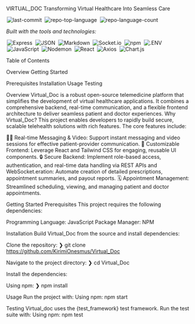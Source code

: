 
VIRTUAL_DOC
Transforming Virtual Healthcare Into Seamless Care

<img alt="last-commit" src="https://img.shields.io/github/last-commit/KirimiOnesmus/Virtual_Doc?style=flat&amp;logo=git&amp;logoColor=white&amp;color=0080ff" class="inline-block mx-1" style="margin: 0px 2px;">
<img alt="repo-top-language" src="https://img.shields.io/github/languages/top/KirimiOnesmus/Virtual_Doc?style=flat&amp;color=0080ff" class="inline-block mx-1" style="margin: 0px 2px;"> 
<img alt="repo-language-count" src="https://img.shields.io/github/languages/count/KirimiOnesmus/Virtual_Doc?style=flat&amp;color=0080ff" class="inline-block mx-1" style="margin: 0px 2px;">
<p><em>Built with the tools and technologies:</em></p>
<img alt="Express" src="https://img.shields.io/badge/Express-000000.svg?style=flat&amp;logo=Express&amp;logoColor=white" class="inline-block mx-1" style="margin: 0px 2px;">
<img alt="JSON" src="https://img.shields.io/badge/JSON-000000.svg?style=flat&amp;logo=JSON&amp;logoColor=white" class="inline-block mx-1" style="margin: 0px 2px;">
<img alt="Markdown" src="https://img.shields.io/badge/Markdown-000000.svg?style=flat&amp;logo=Markdown&amp;logoColor=white" class="inline-block mx-1" style="margin: 0px 2px;">
<img alt="Socket.io" src="https://img.shields.io/badge/Socket.io-010101.svg?style=flat&amp;logo=socketdotio&amp;logoColor=white" class="inline-block mx-1" style="margin: 0px 2px;">
<img alt="npm" src="https://img.shields.io/badge/npm-CB3837.svg?style=flat&amp;logo=npm&amp;logoColor=white" class="inline-block mx-1" style="margin: 0px 2px;">
<img alt=".ENV" src="https://img.shields.io/badge/.ENV-ECD53F.svg?style=flat&amp;logo=dotenv&amp;logoColor=black" class="inline-block mx-1" style="margin: 0px 2px;">
<br>
<img alt="JavaScript" src="https://img.shields.io/badge/JavaScript-F7DF1E.svg?style=flat&amp;logo=JavaScript&amp;logoColor=black" class="inline-block mx-1" style="margin: 0px 2px;">
<img alt="Nodemon" src="https://img.shields.io/badge/Nodemon-76D04B.svg?style=flat&amp;logo=Nodemon&amp;logoColor=white" class="inline-block mx-1" style="margin: 0px 2px;">
<img alt="React" src="https://img.shields.io/badge/React-61DAFB.svg?style=flat&amp;logo=React&amp;logoColor=black" class="inline-block mx-1" style="margin: 0px 2px;">
<img alt="Axios" src="https://img.shields.io/badge/Axios-5A29E4.svg?style=flat&amp;logo=Axios&amp;logoColor=white" class="inline-block mx-1" style="margin: 0px 2px;">
<img alt="Chart.js" src="https://img.shields.io/badge/Chart.js-FF6384.svg?style=flat&amp;logo=chartdotjs&amp;logoColor=white" class="inline-block mx-1" style="margin: 0px 2px;">
</div>

Table of Contents

Overview
Getting Started

Prerequisites
Installation
Usage
Testing

Overview
Virtual_Doc is a robust open-source telemedicine platform that simplifies the development of virtual healthcare applications. It combines a comprehensive backend, real-time communication, and a flexible frontend architecture to deliver seamless patient and doctor experiences.
Why Virtual_Doc?
This project enables developers to rapidly build secure, scalable telehealth solutions with rich features. The core features include:</p>

🧑‍⚕️ Real-time Messaging & Video: Support instant messaging and video sessions for effective patient-provider communication.
🎨 Customizable Frontend: Leverage React and Tailwind CSS for engaging, reusable UI components.
🔒 Secure Backend: Implement role-based access, authentication, and real-time data handling via REST APIs and WebSocket.eration: Automate creation of detailed prescriptions, appointment summaries, and payout reports.
🗓️ Appointment Management: Streamlined scheduling, viewing, and managing patient and doctor appointments.


Getting Started
Prerequisites
This project requires the following dependencies:

Programming Language: JavaScript
Package Manager: NPM

Installation
Build Virtual_Doc from the source and install dependencies:


Clone the repository:
❯ git clone https://github.com/KirimiOnesmus/Virtual_Doc



Navigate to the project directory:
❯ cd Virtual_Doc



Install the dependencies:


Using npm:
❯ npm install

Usage
Run the project with:
Using npm:
npm start

Testing
Virtual_doc uses the {test_framework} test framework. Run the test suite with:
Using npm:
npm test


